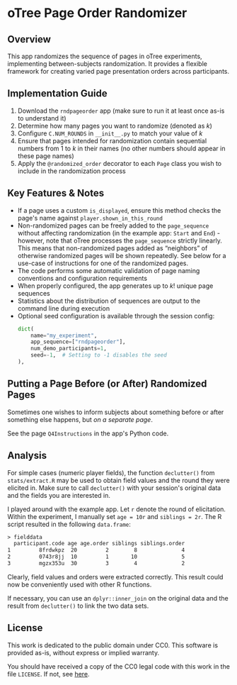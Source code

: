 # oTree Page Order Randomizer

## Overview

This app randomizes the sequence of pages in oTree experiments, implementing between-subjects randomization. It provides a flexible framework for creating varied page presentation orders across participants.

## Implementation Guide

1. Download the `rndpageorder` app (make sure to run it at least once as-is to understand it)
2. Determine how many pages you want to randomize (denoted as *k*)
3. Configure `C.NUM_ROUNDS` in `__init__.py` to match your value of *k*
4. Ensure that pages intended for randomization contain sequential numbers from 1 to *k* in their names (no other numbers should appear in these page names)
5. Apply the `@randomized_order` decorator to each `Page` class you wish to include in the randomization process

## Key Features & Notes

- If a page uses a custom `is_displayed`, ensure this method checks the page's name against `player.shown_in_this_round`
- Non-randomized pages can be freely added to the `page_sequence` without affecting randomization (in the example app: `Start` and `End`) - however, note that oTree processes the `page_sequence` strictly linearly. This means that non-randomized pages added as “neighbors” of otherwise randomized pages will be shown repeatedly. See below for a use-case of instructions for one of the randomized pages.
- The code performs some automatic validation of page naming conventions and configuration requirements
- When properly configured, the app generates up to *k*! unique page sequences
- Statistics about the distribution of sequences are output to the command line during execution
- Optional seed configuration is available through the session config:
  ```python
  dict(
      name="my_experiment",
      app_sequence=["rndpageorder"],
      num_demo_participants=1,
      seed=-1,  # Setting to -1 disables the seed
  ),
  ```

## Putting a Page Before (or After) Randomized Pages

Sometimes one wishes to inform subjects about something before or after something else happens, but *on a separate page*.

See the page `Q4Instructions` in the app's Python code.

## Analysis

For simple cases (numeric player fields), the function `declutter()` from `stats/extract.R` may be used to obtain field values and the round they were elicited in. Make sure to call `declutter()` with your session's original data and the fields you are interested in.

I played around with the example app. Let `r` denote the round of elicitation. Within the experiment, I manually set `age = 10r` and `siblings = 2r`. The R script resulted in the following `data.frame`:

```txt
> fielddata
  participant.code age age.order siblings siblings.order
1         8frdwkpz  20         2        8              4
2         0743r8jj  10         1       10              5
3         mgzx353u  30         3        4              2
```

Clearly, field values and orders were extracted correctly. This result could now be conveniently used with other R functions.

If necessary, you can use an `dplyr::inner_join` on the original data and the result from `declutter()` to link the two data sets.

## License

This work is dedicated to the public domain under CC0. This software is provided as-is, without express or implied warranty.

You should have received a copy of the CC0 legal code with this work in the file `LICENSE`. If not, see [here](https://creativecommons.org/publicdomain/zero/1.0/).
